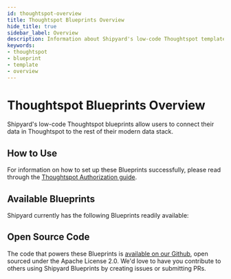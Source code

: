 ```yaml
---
id: thoughtspot-overview
title: Thoughtspot Blueprints Overview
hide_title: true
sidebar_label: Overview
description: Information about Shipyard's low-code Thoughtspot templates.
keywords:
- thoughtspot
- blueprint
- template
- overview
---
```


# Thoughtspot Blueprints Overview

Shipyard's low-code Thoughtspot blueprints allow users to connect their data in Thoughtspot to the rest of their modern data stack.

## How to Use
For information on how to set up these Blueprints successfully, please read through the [Thoughtspot Authorization guide](thoughtspot-authorization.md).

## Available Blueprints
Shipyard currently has the following Blueprints readily available: 

## Open Source Code
The code that powers these Blueprints is [available on our Github](https://www.shipyardapp.com/docs/blueprint-library/thoughtspot/thoughtspot-overview/), open sourced under the Apache License 2.0. We'd love to have you contribute to others using Shipyard Blueprints by creating issues or submitting PRs.
